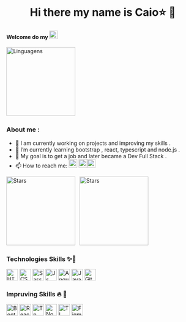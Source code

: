 <h1 align="center"> Hi there  my name is Caio⭐ 🤩</h1> 

<div>

#### Welcome do my  <a href="https://github.com/DocCaio?tab=repositories"> <img  alt="GitHub" height="22" wight="40"  src="https://img.shields.io/badge/GitHub-100000?style=for-the-badge&logo=github&logoColor=white"/></a> 



<div>
 <a href="[https://github.com/DocCaio](https://github.com/DenverCoder1/github-readme-streak-stats)"></a>  
<img height="180em" src="https://streak-stats.demolab.com/?user=DenverCoder1&theme=tokyonight" alt="Linguagens">&ensp;  
                                                                                                                                   
</div>




 ### About me :

- 🔭 I am currently working on projects and improving my skills .
- 🌱 I’m currently learning bootstrap , react, typescript and node.js .
- 🧠 My goal is to get a job and later became a Dev Full Stack .
- 📫 How to reach me: <a href="https://www.linkedin.com/in/caio-martins-2ba009207/" target="_blank"><img  alt="Boots" height="22" wight="40" src="https://img.shields.io/badge/LinkedIn-0077B5?style=for-the-badge&logo=linkedin&logoColor=white"/></a>
<a href="https://dev.to/doccaio" target="_blank"><img  alt="Boots" height="22" wight="40" src="https://img.shields.io/badge/dev.to-0A0A0A?style=for-the-badge&logo=devdotto&logoColor=white"/></a><a href="https://vercel.com/doccaio" target="_blank"><img  alt="Vercel" height="22" wight="40" src="https://img.shields.io/badge/Vercel-000000?style=for-the-badge&logo=vercel&logoColor=white"/></a>


<div>
 <a href="[https://github.com/DocCaio](https://github.com/DenverCoder1/github-readme-streak-stats)"></a>  
<img height="180em" src="https://github-readme-stats.vercel.app/api?username=DocCaio&theme=tokyonight" alt="Stars">&ensp;  
<img height="180em" src="https://github-readme-stats.vercel.app/api/top-langs/?username=DocCaio&layout=compact&theme=tokyonight" alt="Stars">
                                                                                                                                
 
 
</div>
 
### Technologies Skills  ✨🚀

  
<img  alt="HTML5" height="30" wight="40" src="https://img.shields.io/badge/HTML5-E34F26?style=for-the-badge&logo=html5&logoColor=white"/>
<img  alt="CSS3" height="30" wight="40" src="https://img.shields.io/badge/CSS3-1572B6?style=for-the-badge&logo=css3&logoColor=white"/>
<img  alt="Sass" height="30" wight="40" src="https://img.shields.io/badge/Sass-CC6699?style=for-the-badge&logo=sass&logoColor=white"/>
<img  alt="Js"  height="30" wight="40" src="https://img.shields.io/badge/JavaScript-F7DF1E?style=for-the-badge&logo=javascript&logoColor=black"/>
<img  alt="Angular" height="30" wight="40" src="https://img.shields.io/badge/Angular-DD0031?style=for-the-badge&logo=angular&logoColor=white"/>
<img  alt="Java" height="30" wight="40" src="https://img.shields.io/badge/Java-ED8B00?style=for-the-badge&logo=openjdk&logoColor=white"/>
<img  alt="Git" height="30 wight="40" src="https://img.shields.io/badge/GIT-E44C30?style=for-the-badge&logo=git&logoColor=white"/>

 
 ### Impruving Skills 🔥 💪
 
<img  alt="Boots" height="30" wight="40" src="https://img.shields.io/badge/Bootstrap-563D7C?style=for-the-badge&logo=bootstrap&logoColor=white"/>
<img  alt="React" height="30" wight="40"  src="https://img.shields.io/badge/React-20232A?style=for-the-badge&logo=react&logoColor=61DAFB"/>
<img  alt="Tp" height="30" wight="40"  src="https://img.shields.io/badge/TypeScript-007ACC?style=for-the-badge&logo=typescript&logoColor=white"/>
 <img alt="Node" height="30" wight="40"  src="https://img.shields.io/badge/Node.js-43853D?style=for-the-badge&logo=node.js&logoColor=white"/>
 <img alt="Tl" height="30" wight="40"  src="https://img.shields.io/badge/Tailwind_CSS-38B2AC?style=for-the-badge&logo=tailwind-css&logoColor=white"/>
 <img alt="Figma"height="30" wight="40" src="https://img.shields.io/badge/Figma-F24E1E?style=for-the-badge&logo=figma&logoColor=white"/>
</div>
